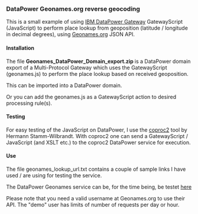 <html><body>
<h3>DataPower Geonames.org reverse geocoding</h3>

This is a small example of using <a target="_blank" href="http://www-03.ibm.com/software/products/en/datapower-gateway">IBM DataPower Gateway</a> GatewayScript (JavaScript) to perform place lookup from geoposition
(latitude / longitude in decimal degrees), using <a target="_blank" href="http://geonames.org">Geonames.org</a> JSON API.


<h4>Installation</h4>

The file <strong>Geonames_DataPower_Domain_export.zip </strong> is a DataPower domain export of a Multi-Protocol Gateway
which uses the GatewayScript (geonames.js) to perform the place lookup based on received geoposition.

This can be imported into a DataPower domain.

Or you can add the geonames.js as a GatewayScript action to desired processing rule(s).

<h4>Testing</h4>

For easy testing of the JavaScript on DataPower, I use the
<a target="_blank" href="https://www.ibm.com/developerworks/community/forums/html/topic?id=77777777-0000-0000-0000-000014590913">coproc2</a> tool by Hermann Stamm-Wilbrandt. With coproc2 one can send a GatewayScript / JavaScript (and XSLT etc.) to the
coproc2 DataPower service for execution.

<h4>Use</h4>

The file geonames_lookup_url.txt  contains a couple of sample links I have used / are using for testing the service.

The DataPower Geonames service can be, for the time being, be testet
<a target="_blank" href="http://194.19.99.197:8092?latitude=59.927&longitude=10.733&username=demo">here</a>

Please note that you need a valid username at Geonames.org to use their API. The "demo" user has limits of number of requests per day or hour.

</body></html>
